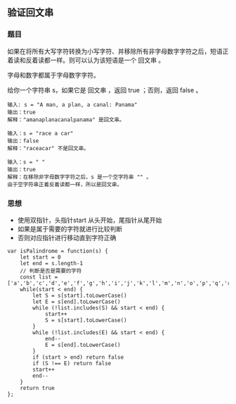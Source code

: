 ## 验证回文串
### 题目
如果在将所有大写字符转换为小写字符、并移除所有非字母数字字符之后，短语正着读和反着读都一样。则可以认为该短语是一个 回文串 。

字母和数字都属于字母数字字符。

给你一个字符串 s，如果它是 回文串 ，返回 true ；否则，返回 false 。
```
输入: s = "A man, a plan, a canal: Panama"
输出：true
解释："amanaplanacanalpanama" 是回文串。

输入：s = "race a car"
输出：false
解释："raceacar" 不是回文串。

输入：s = " "
输出：true
解释：在移除非字母数字字符之后，s 是一个空字符串 "" 。
由于空字符串正着反着读都一样，所以是回文串。
```
### 思想
- 使用双指针，头指针start 从头开始，尾指针从尾开始
- 如果是属于需要的字符就进行比较判断
- 否则对应指针进行移动直到字符正确
```
var isPalindrome = function(s) {
    let start = 0
    let end = s.length-1
    // 判断是否是需要的字符
    const list = ['a','b','c','d','e','f','g','h','i','j','k','l','m','n','o','p','q','r','s','t','u','v','w','x','y','z','0','1','2','3','4','5','6','7','8','9']
    while(start < end) {
        let S = s[start].toLowerCase()
        let E = s[end].toLowerCase()
        while (!list.includes(S) && start < end) {
            start++
            S = s[start].toLowerCase()
        }
        while (!list.includes(E) && start < end) {
            end--
            E = s[end].toLowerCase()
        }
        if (start > end) return false
        if (S !== E) return false
        start++
        end--
    }
    return true
};
```